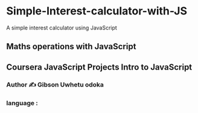 # Simple-Interest-calculator-with-JS
A simple interest calculator using JavaScript
## Maths operations with JavaScript 
## Coursera JavaScript Projects Intro to JavaScript 

### Author ✍️ Gibson Uwhetu odoka
### language :
